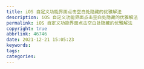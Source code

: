 ```yaml
---
title: iOS 自定义功能界面点击空白处隐藏的优雅解法
description: iOS 自定义功能界面点击空白处隐藏的优雅解法
permalink: iOS 自定义功能界面点击空白处隐藏的优雅解法
copyright: true
abbrlink: 46746
date: 2021-12-21 15:05:23
keywords:
tags:
categories:
---
```

